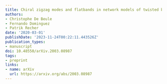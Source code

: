 ```yaml
---
title: Chiral zigzag modes and flatbands in network models of twisted bilayer graphene
authors:
- Christophe De Beule
- Fernando Dominguez
- Patrik Recher
date: '2020-03-01'
publishDate: '2023-11-24T00:22:11.443526Z'
publication_types:
- manuscript
doi: 10.48550/arXiv.2003.08987
tags:
- preprint
links:
- name: arXiv
  url: https://arxiv.org/abs/2003.08987
---
```

